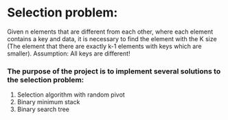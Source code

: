 # Selection problem:

Given n elements that are different from each other, where each element contains a key and data, it is necessary to find the element with the K size 
(The element that there are exactly k-1 elements with keys which are smaller).
Assumption: All keys are different!

### The purpose of the project is to implement several solutions to the selection problem:

1. Selection algorithm with random pivot
2. Binary minimum stack
3. Binary search tree
